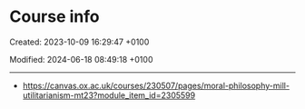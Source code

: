 # Course info

Created: 2023-10-09 16:29:47 +0100

Modified: 2024-06-18 08:49:18 +0100

---

- <https://canvas.ox.ac.uk/courses/230507/pages/moral-philosophy-mill-utilitarianism-mt23?module_item_id=2305599>
